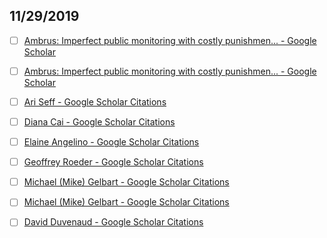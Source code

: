 ## 11/29/2019

- [ ] [Ambrus: Imperfect public monitoring with costly punishmen... - Google Scholar](https://scholar.google.com/scholar?cites=6867978460715757220&as_sdt=2005&sciodt=0,5&hl=en)

- [ ] [Ambrus: Imperfect public monitoring with costly punishmen... - Google Scholar](https://scholar.google.com/scholar?cluster=6867978460715757220&hl=en&as_sdt=0,5)

- [ ] [Ari Seff - Google Scholar Citations](https://scholar.google.com/citations?user=IxBGctYAAAAJ)

- [ ] [Diana Cai - Google Scholar Citations](https://scholar.google.com/citations?user=WrLjBYgAAAAJ&hl=en)

- [ ] [Elaine Angelino - Google Scholar Citations](https://scholar.google.com/citations?hl=en&user=Jke3O8QAAAAJ&pagesize=80&view_op=list_works&sortby=pubdate)

- [ ] [Geoffrey Roeder - Google Scholar Citations](https://scholar.google.com/citations?user=DF0WWxMAAAAJ&hl=en&oi=sra)

- [ ] [Michael (Mike) Gelbart - Google Scholar Citations](https://scholar.google.ca/citations?user=30f4Ok4AAAAJ&hl=en)

- [ ] [Michael (Mike) Gelbart - Google Scholar Citations](https://scholar.google.ca/citations?user=30f4Ok4AAAAJ&hl=en)

- [ ] [David Duvenaud - Google Scholar Citations](https://scholar.google.com/citations?hl=en&user=ZLpO3XQAAAAJ&view_op=list_works&citft=1&email_for_op=pengch0308%2Bai%40gmail.com&gmla=AJsN-F5RUEETEQoJGqRLZCR4R1bQ1guqzrEmyVHxOKO6orcy66spNzzmbks7TBFFc_-6c3kG8A1wM6AvM_WbqU0FF7J9lg_7qzIeqQkBg40Pulnz4A3sdNQsPUbavuEMSk7utqtLnHX_6xfKKOvoABSkLqd3dGhEpw)
